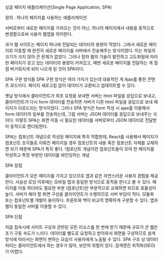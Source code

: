 싱글 페이지 애플리케이션(Single Page Application, SPA)

정의 : 하나의 페이지를 사용하는 애플리케이션

서버로부터 새로운 페이지를 가져오는 것이 아닌, 하나의 페이지에서 내용을 동적으로 변경함으로써 사용자 웹앱을 의미한다.

과거 웹 사이트는 페이지 하나에 전달되는 데이터의 용량이 적었다. 그래서 새로운 페이지로 이동할 때 완전히 새로운 페이지를 서버에서 전송해주는 방식이였다. 이는 파일의 크기가 크지 않아 큰 문제가 없었다. 
그러나 점차 웹의 기술이 발전하고 고도화됨에 따라 한 페이지가 갖고 있는 데이터의 용량이 커져갔고, 매번 새로운 페이지를 전달하는 게 점점 버거워지게 되어 나오게 된 것이 SPA이다.


SPA 구현 방식들
SPA 구현 방식은 여러 가지가 있는데 대표적인 게 Ajax를 통한 콘텐츠 로드이다. 페이지 새로고침 없이 데이터가 교환되고 업데이트할 수 있다.

옛날 방식에서 클라이언트가 최초 요청을 보내면 서버는 html 파일을 응답으로 보내고, 클라이언트가 다시 form 데이터를 전송하면 서버가 다른 html 파일을 응답으로 보내 페이지가 리로드되는 방식이었다. 그러나 SPA 방식은 form 작성 시 ajax를 이용해서 form 데이터의 일부를 전송하는데, 그럼 서버는 JSON 데이터를 응답으로 보내주는 식이다. 이렇듯 SPA는 화면 이동 시 필요한 데이터를 서버로부터 JSON 데이터로 전달받아 동적으로 렌더링한다.

SPA는 컴포넌트 개념으로 작성된 페이지에 특히 적합한데, React를 사용해서 페이지가 컴포넌트 조각들로 이뤄진 페이지일 경우 컴포넌트의 내용 혹은 컴포넌트 자체를 교체하면 되기 때문에 SPA가 특히 좋다. 
!컴포넌트 개념이란 컴포넌트들이 모여 한 페이지를 작성하고 특정 부분만 데이터를 바인딩하는 개념

SPA 장점

클라이언트가 모든 페이지를 가지고 있으므로 앱과 같은 자연스러운 사용자 경험을 제공한다. 사실상 로딩 이후에는 모바일 앱과 동일한 방식으로 동작을 한다고 볼 수 있다.
페이지를 이동 하더라도 필요한 부분 (컴포넌트)만 부분적으로 교체하면 되므로 효율성이 높다.
서버가 해야 할 화면 구성을 클라이언트가 수행하므로 서버 부담이 적다.
모듈화 또는 컴포넌트별 개발이 용이하다.
프론트와 백이 비교적 명확하게 구분할 수 있다.
앱과 웹이 동일한 서버를 이용할 수 있다.

SPA 단점

처음 접속시에 사이트 구성과 관련된 모든 리소스를 한 번에 받기 때문에 규모가 큰 웹은 초기 구동 속도가 느리다.
데이터를 별도로 요청하고 받아와서 화면을 구성하므로 설계 방식에 따라서는 화면이 변하는 모습이 사용자에게 노출될 수 있다.
SPA 구조 상 데이터 처리는 클라이언트에서 하는 경우가 많아, 보안의 위험이 있다.
검색엔진 최적화(SEO)가 어렵다.